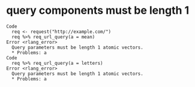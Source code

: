 # query components must be length 1

    Code
      req <- request("http://example.com/")
      req %>% req_url_query(a = mean)
    Error <rlang_error>
      Query parameters must be length 1 atomic vectors.
      * Problems: a
    Code
      req %>% req_url_query(a = letters)
    Error <rlang_error>
      Query parameters must be length 1 atomic vectors.
      * Problems: a

